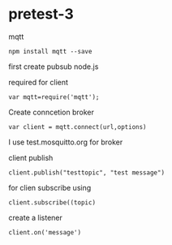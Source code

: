 # pretest-3
mqtt
```
npm install mqtt --save 
```

first create pubsub node.js

required for client 
```
var mqtt=require('mqtt');
```


Create conncetion broker
```
var client = mqtt.connect(url,options)
```

I use test.mosquitto.org for broker

client publish 
```
client.publish("testtopic", "test message")
```


for clien subscribe using  
```
client.subscribe((topic)
```


 create a listener 
 ```
 client.on('message')
 ```
 
